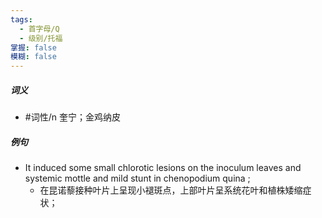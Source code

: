 ```yaml
---
tags:
  - 首字母/Q
  - 级别/托福
掌握: false
模糊: false
---
```

##### 词义
- #词性/n  奎宁；金鸡纳皮
##### 例句
- It induced some small chlorotic lesions on the inoculum leaves and systemic mottle and mild stunt in chenopodium quina ;
	- 在昆诺藜接种叶片上呈现小褪斑点，上部叶片呈系统花叶和植株矮缩症状；
